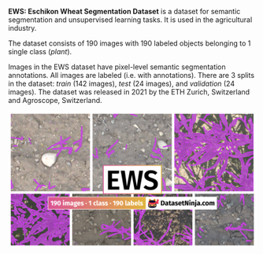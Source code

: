 **EWS: Eschikon Wheat Segmentation Dataset** is a dataset for semantic segmentation and unsupervised learning tasks. It is used in the agricultural industry. 

The dataset consists of 190 images with 190 labeled objects belonging to 1 single class (*plant*).

Images in the EWS dataset have pixel-level semantic segmentation annotations. All images are labeled (i.e. with annotations). There are 3 splits in the dataset: *train* (142 images), *test* (24 images), and *validation* (24 images). The dataset was released in 2021 by the ETH Zurich, Switzerland and Agroscope, Switzerland.

<img src="https://github.com/dataset-ninja/eschikon-wheat-segmentation/raw/main/visualizations/poster.png">
